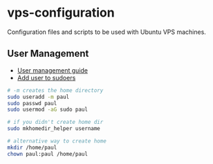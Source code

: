 # vps-configuration

Configuration files and scripts to be used with Ubuntu VPS machines.

## User Management

- [User management guide](https://www.makeuseof.com/user-management-linux-guide/)
- [Add user to sudoers](https://linuxize.com/post/how-to-add-user-to-sudoers-in-ubuntu/)

```sh
# -m creates the home directory
sudo useradd -m paul
sudo passwd paul
sudo usermod -aG sudo paul

# if you didn't create home dir
sudo mkhomedir_helper username

# alternative way to create home
mkdir /home/paul
chown paul:paul /home/paul
```

